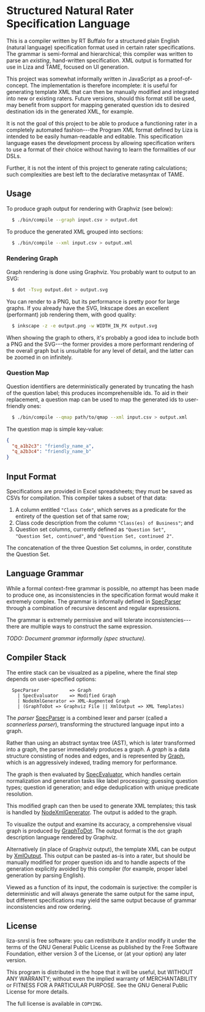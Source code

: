 # Structured Natural Rater Specification Language
<!--
  Copyright (C) 2017 R-T Specialty, LLC.

  This file is part of liza-snrsl.

  Copying and distribution of this file, with or without modification, are
  permitted in any medium without royalty provided the copyright notice and
  this notice are preserved.  This file is offered as-is, without warranty
  of any kind.
-->

This is a compiler written by RT Buffalo for a structured plain English
  (natural language) specification format used in certain rater
  specifications.
The grammar is semi-formal and hierarchical;
  this compiler was written to parse an _existing_, hand-written
    specification.
XML output is formatted for use in Liza and TAME,
  focused on UI generation.

This project was somewhat informally written in JavaScript as a
  proof-of-concept.
The implementation is therefore incomplete:
  it is useful for generating template XML that can then be manually
  modified and integrated into new or existing raters.
Future versions,
  should this format still be used,
    may benefit from support for mapping generated question ids to desired
    destination ids in the generated XML,
      for example.

It is not the goal of this project to be able to produce a functioning rater
  in a completely automated fashion---the
    Program XML format defined by Liza is intended to be easily
    human-readable and editable.
This specification language eases the development process by allowing
  specification writers to use a format of their choice without having to
  learn the formalities of our DSLs.

Further,
  it is not the intent of this project to generate rating calculations;
    such complexities are best left to the declarative metasyntax of TAME.

## Usage
To produce graph output for rendering with Graphviz (see below):

```sh
  $ ./bin/compile --graph input.csv > output.dot
```

To produce the generated XML grouped into sections:

```sh
  $ ./bin/compile --xml input.csv > output.xml
```

### Rendering Graph
Graph rendering is done using Graphviz.
You probably want to output to an SVG:

```sh
  $ dot -Tsvg output.dot > output.svg
```

You can render to a PNG,
  but its performance is pretty poor for large graphs.
If you already have the SVG,
  Inkscape does an excellent (performant) job rendering them,
    with good quality:

```sh
  $ inkscape -z -e output.png -w WIDTH_IN_PX output.svg
```

When showing the graph to others,
  it's probably a good idea to include both a PNG and the SVG---the
    former provides a more performant rendering of the overall graph but is
      unsuitable for any level of detail,
        and the latter can be zoomed in on infinitely.


### Question Map
Question identifiers are deterministically generated by truncating the hash
  of the question label;
    this produces incomprehensible ids.
To aid in their replacement,
  a question map can be used to map the generated ids to user-friendly ones:

```sh
  $ ./bin/compile --qmap path/to/qmap --xml input.csv > output.xml
```

The question map is simple key-value:

```json
{
  "q_a1b2c3": "friendly_name_a",
  "q_a2b3c4": "friendly_name_b"
}
```


## Input Format
Specifications are provided in Excel spreadsheets;
  they must be saved as CSVs for compilation.
This compiler takes a subset of that data:

1. A column entitled `"Class Code"`,
     which serves as a predicate for the entirety of the question set of that
     same row;
2. Class code description from the column `"Class(es) of Business"`; and
2. Question set columns,
     currently defined as `"Question Set"`, `"Question Set, continued"`, and
     `"Question Set, continued 2"`.

The concatenation of the three Question Set columns,
  in order,
  constitute the Question Set.


## Language Grammar
While a formal context-free grammar is possible,
  no attempt has been made to produce one,
    as inconsistencies in the specification format would make it extremely
    complex.
The grammar is informally defined in [SpecParser][] through a combination of
  recursive descent and regular expressions.

The grammar is extremely permissive and will tolerate
  inconsistencies---there
    are multiple ways to construct the same expression.

_TODO: Document grammar informally (spec structure)._


## Compiler Stack
The entire stack can be visualzed as a pipeline,
  where the final step depends on user-specified options:

```
  SpecParser           => Graph
    | SpecEvaluator    => Modified Graph
    | NodeXmlGenerator => XML-Augmented Graph
    | (GraphToDot => Graphviz File || XmlOutput => XML Templates)
```

The _parser_ [SpecParser][] is a combined lexer and parser
  (called a _scannerless parser_),
    transforming the structured language input into a graph.

Rather than using an abstract syntax tree (AST),
  which is later transformed into a graph,
  the parser immediately produces a graph.
A _graph_ is a data structure consisting of nodes and edges,
  and is represented by [Graph][],
  which is an aggressively indexed,
    trading memory for performance.

The graph is then evaluated by [SpecEvaluator][],
  which handles certain normalization and generation tasks like label
    processing; guessing question types; question id generation; and edge
    deduplication with unique predicate resolution.

This modified graph can then be used to generate XML templates;
  this task is handled by [NodeXmlGenerator][].
The output is added to the graph.

To visualize the output and examine its accuracy,
  a comprehensive visual graph is produced by [GraphToDot][].
The output format is the `dot` graph description language rendered by
  Graphviz.

Alternatively (in place of Graphviz output),
  the template XML can be output by [XmlOutput][].
This output can be pasted as-is into a rater,
  but should be manually modified for proper question ids and to handle
  aspects of the generation explicitly avoided by this compiler
    (for example, proper label generation by parsing English).

Viewed as a function of its input,
  the codomain is surjective:
    the compiler is deterministic and will always generate the same output
      for the same input,
        but different specifications may yield the same output because of
          grammar inconsistencies and row ordering.


[SpecParser]:       ./src/SpecParser.js
[Graph]:            ./src/Graph.js
[SpecEvaluator]:    ./src/SpecEvaluator.js
[NodeXmlGenerator]: ./src/NodeXmlGenerator.js
[GraphToDot]:       ./src/GraphToDot.js
[XmlOutput]:        ./src/XmlOutput.js


## License
liza-snrsl is free software: you can redistribute it and/or modify it under
the terms of the GNU General Public License as published by the Free
Software Foundation, either version 3 of the License, or (at your option)
any later version.

This program is distributed in the hope that it will be useful, but WITHOUT
ANY WARRANTY; without even the implied warranty of MERCHANTABILITY or
FITNESS FOR A PARTICULAR PURPOSE.  See the GNU General Public License for
more details.

The full license is available in `COPYING`.
